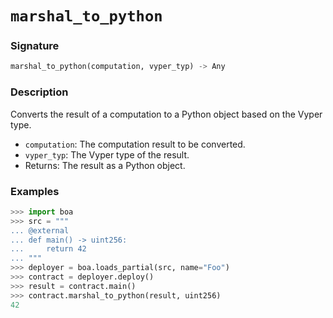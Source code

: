 # `marshal_to_python`

### Signature

```python
marshal_to_python(computation, vyper_typ) -> Any
```

### Description

Converts the result of a computation to a Python object based on the Vyper type.

- `computation`: The computation result to be converted.
- `vyper_typ`: The Vyper type of the result.
- Returns: The result as a Python object.

### Examples

```python
>>> import boa
>>> src = """
... @external
... def main() -> uint256:
...     return 42
... """
>>> deployer = boa.loads_partial(src, name="Foo")
>>> contract = deployer.deploy()
>>> result = contract.main()
>>> contract.marshal_to_python(result, uint256)
42
```